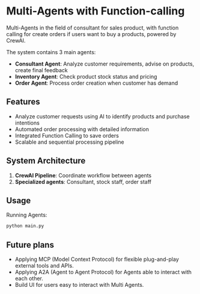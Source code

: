 # Multi-Agents with Function-calling
Multi-Agents in the field of consultant for sales product, with function calling for create orders if users want to buy a products, powered by CrewAI.

The system contains 3 main agents:
- **Consultant Agent**: Analyze customer requirements, advise on products, create final feedback
- **Inventory Agent**: Check product stock status and pricing
- **Order Agent**: Process order creation when customer has demand

## Features
- Analyze customer requests using AI to identify products and purchase intentions
- Automated order processing with detailed information
- Integrated Function Calling to save orders
- Scalable and sequential processing pipeline

## System Architecture
1. **CrewAI Pipeline**: Coordinate workflow between agents
2. **Specialized agents**: Consultant, stock staff, order staff

## Usage
Running Agents:
```python
python main.py
```

## Future plans
- Applying MCP (Model Context Protocol) for flexible plug-and-play external tools and APIs.
- Applying A2A (Agent to Agent Protocol) for Agents able to interact with each other.
- Build UI for users easy to interact with Multi Agents.